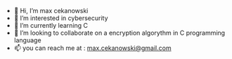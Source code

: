 - 👋 Hi, I’m max cekanowski
- 👀 I’m interested in cybersecurity
- 🌱 I’m currently learning C
- 💞️ I’m looking to collaborate on a encryption algorythm in C programming language
- 📫 you can reach me at : max.cekanowski@gmail.com
